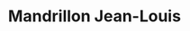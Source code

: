 ---
title: "Mandrillon Jean-Louis"
url: /baume-les-messieurs/mandrillon-jean-louis/
shop: alcool
---